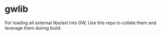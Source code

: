 # gwlib
For loading all external libs/ext into GW, Use this repo to collate them and leverage them duirng build.
